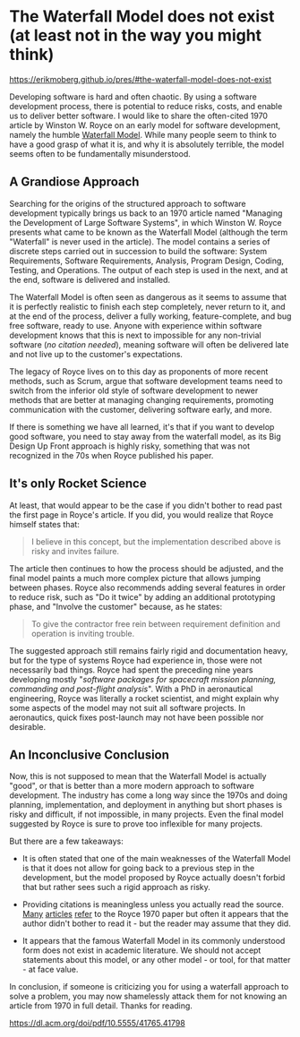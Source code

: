 # The Waterfall Model does not exist (at least not in the way you might think)

https://erikmoberg.github.io/pres/#the-waterfall-model-does-not-exist

Developing software is hard and often chaotic. By using a software development process, there is potential to reduce risks, costs, and enable us to deliver better software. I would like to share the often-cited 1970 article by Winston W. Royce on an early model for software development, namely the humble [Waterfall Model](http://www-scf.usc.edu/~csci201/lectures/Lecture11/royce1970.pdf). While many people seem to think to have a good grasp of what it is, and why it is absolutely terrible, the model seems often to be fundamentally misunderstood.

<h2>A Grandiose Approach</h2>

Searching for the origins of the structured approach to software development typically brings us back to an 1970 article named "Managing the Development of Large Software Systems", in which Winston W. Royce presents what came to be known as the Waterfall Model (although the term "Waterfall" is never used in the article). The model contains a series of discrete steps carried out in succession to build the software: System Requirements, Software Requirements, Analysis, Program Design, Coding, Testing, and Operations. The output of each step is used in the next, and at the end, software is delivered and installed.

The Waterfall Model is often seen as dangerous as it seems to assume that it is perfectly realistic to finish each step completely, never return to it, and at the end of the process, deliver a fully working, feature-complete, and bug free software, ready to use. Anyone with experience within software development knows that this is next to impossible for any non-trivial software (_no citation needed_), meaning software will often be delivered late and not live up to the customer's expectations.

The legacy of Royce lives on to this day as proponents of more recent methods, such as Scrum, argue that software development teams need to switch from the inferior old style of software development to newer methods that are better at managing changing requirements, promoting communication with the customer, delivering software early, and more.

If there is something we have all learned, it's that if you want to develop good software, you need to stay away from the waterfall model, as its Big Design Up Front approach is highly risky, something that was not recognized in the 70s when Royce published his paper.

<h2>It's only Rocket Science</h2>

At least, that would appear to be the case if you didn't bother to read past the first page in Royce's article. If you did, you would realize that Royce himself states that:

> I believe in this concept, but the implementation described above is risky and invites failure.

The article then continues to how the process should be adjusted, and the final model paints a much more complex picture that allows jumping between phases. Royce also recommends adding several features in order to reduce risk, such as "Do it twice" by adding an additional prototyping phase, and "Involve the customer" because, as he states:

> To give the contractor free rein between requirement definition and operation is inviting trouble.

The suggested approach still remains fairly rigid and documentation heavy, but for the type of systems Royce had experience in, those were not necessarily bad things. Royce had spent the preceding nine years developing mostly "_software packages for spacecraft mission planning, commanding and post-flight analysis_". With a PhD in aeronautical engineering, Royce was literally a rocket scientist, and might explain why some aspects of the model may not suit all software projects. In aeronautics, quick fixes post-launch may not have been possible nor desirable.

<h2>An Inconclusive Conclusion</h2>

Now, this is not supposed to mean that the Waterfall Model is actually "good", or that is better than a more modern approach to software development. The industry has come a long way since the 1970s and doing planning, implementation, and deployment in anything but short phases is risky and difficult, if not impossible, in many projects. Even the final model suggested by Royce is sure to prove too inflexible for many projects.

But there are a few takeaways:

* It is often stated that one of the main weaknesses of the Waterfall Model is that it does not allow for going back to a previous step in the development, but the model proposed by Royce actually doesn't forbid that but rather sees such a rigid approach as risky.

* Providing citations is meaningless unless you actually read the source. [Many](https://medium.com/@dsvgroup/what-is-software-development-life-cycle-waterfall-model-58b15eb986bf) [articles](https://www.toolsqa.com/software-testing/waterfall-model/) [refer](https://www.guru99.com/what-is-sdlc-or-waterfall-model.html) to the Royce 1970 paper but often it appears that the author didn't bother to read it - but the reader may assume that they did. 
 
* It appears that the famous Waterfall Model in its commonly understood form does not exist in academic literature. We should not accept statements about this model, or any other model - or tool, for that matter - at face value.

In conclusion, if someone is criticizing you for using a waterfall approach to solve a problem, you may now shamelessly attack them for not knowing an article from 1970 in full detail. Thanks for reading.

https://dl.acm.org/doi/pdf/10.5555/41765.41798

